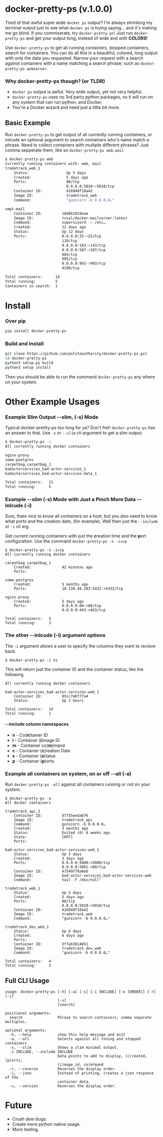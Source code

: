 # docker-pretty-ps (v.1.0.0)
Tired of that awful super wide ```docker ps``` output? I'm always shrinking my terminal output just to see what ```docker ps``` is trying saying... and it's making me go blind. If you commiserate, try `docker-pretty-ps`! Just run ```docker-pretty-ps``` and get your output long, instead of wide and with **COLORS!**

Use ```docker-pretty-ps``` to get all running containers, stopped containers, search for containers. You can do all this in a beautiful, colored, long output with only the data you requested.
Narrow your request with a search against containers with a name matching a search phrase; such as ```docker-pretty-ps webserver```.

### Why docker-pretty-ps though? (or TLDR)
- `docker ps` output is awful. Very wide output, yet not very helpful.
- `docker-pretty-ps` uses no 3rd party python packages, so it will run on any system that can run python, and Docker.
- You're a Docker wizard and need just a little bit more.

## Basic Example
Run ```docker-pretty-ps``` to get output of all currently running containers, or inlcude an optional argument to search containers who's name match a phrase. Need to collect containers with multiple different phrases? Just comma sepperate them, like so ```docker-pretty-ps web,mail```
```bash
$ docker-pretty-ps web
Currently running containers with: web, mail
tradetrack_web_1
    Status:                 Up 5 days
    Created:                5 days ago
    Ports:                  80/tcp
                            0.0.0.0:5010->5010/tcp
    Container ID:           416948f10a42
    Image ID:               tradetrack_web
    Command:                "gunicorn -b 0.0.0.0…"

smpt-mail
    Container ID:         10d861029eae
    Image ID:             tvial/docker-mailserver:latest
    Command:              supervisord -c /etc…
    Created:              12 days ago
    Status:               Up 12 days
    Ports:                0.0.0.0:25->25/tcp
                          110/tcp
                          0.0.0.0:143->143/tcp
                          0.0.0.0:587->587/tcp
                          465/tcp
                          995/tcp
                          0.0.0.0:993->993/tcp
                          4190/tcp

Total containers:      14
Total running:         5
Containers in search:  2
```
# Install
### Over pip
```bash
pip install docker-pretty-ps
```

### Build and install
```bash
git clone https://github.com/politeauthority/docker-pretty-ps.git
cd docker-pretty-ps
python3 setup.py build
python3 setup install

```
Then you should be able to run the command ```docker-pretty-ps``` any where on your system.

# Other Example Usages
### Example Slim Output --slim, (-s) Mode
Typical docker-prettty-ps too long for ya? Don't fret! ```docker-pretty-ps``` has an answer to that. Use ```-s``` or ```--slim``` cli argument to get a slim output.
```bash
$ docker-pretty-ps -s
All currently running docker containers

nginx-proxy
some-postgres
carpetbag_carpetbag_1
badactorservices_bad-actor-services_1
badactorservices_bad-actor-services-data_1

Total containers:   21
Total running:      5
```

### Example --slim (-s) Mode with Just a Pinch More Data --inlcude (-i)
Sure, thats nice to know all containers on a host, but you also need to know what ports and the creation date, (for example).
Well then just the ```--include``` or ```-i``` cli arg.

Get current running containers with just the **c**reation time and the **p**ort configuration. Use the command ```docker-pretty-ps -s -i=cp```
```
$ docker-pretty-ps -s -i=cp
All currently running docker containers

carpetbag_carpetbag_1
    Created:              42 minutes ago
    Ports:

some-postgres
    Created:              5 months ago
    Ports:                10.138.44.203:5432->5432/tcp

nginx-proxy
    Created:              5 days ago
    Ports:                0.0.0.0:80->80/tcp
                          0.0.0.0:443->443/tcp

Total containers:   5
Total running:      3
```
### The other --inlcude (-i) argument options
The `-i` argument allows a user to specify the columns they want to recieve back.
```
$ docker-pretty-ps -i ns
```
This will return just the container ID and the container status, like the following.
```
All currently running docker containers

bad-actor-services_bad-actor-services-web_1
    Container ID:         85cc746f77a4
    Status:               Up 3 hours

Total containers:   14
Total running:      1
```
#### --include column namespaces
- **n** - Co(**n**)tainer ID
- **i** - Container (**i**)mage ID
- **m** - Container co(**m**)mand
- **c** - Container (**c**)reation Date
- **s** - Container (**s**)tatus
- **p** - Container (**p**)orts

### Example all containers on system, on or off --all (-a)
Run ```docker-pretty-ps -all``` against all containers running or not on your system.
```
$ docker-pretty-ps -a
All docker containers

tradetrack_api_1
    Container ID:         d7755eeda676
    Image ID:             tradetrack_api
    Command:              gunicorn -b 0.0.0.0…
    Created:              3 months ago
    Status:               Exited (0) 8 weeks ago
    State:                [OFF]
    Ports:

bad-actor-services_bad-actor-services-web_1
    Status:               Up 3 days
    Created:              3 days ago
    Ports:                0.0.0.0:5000->5000/tcp
                          0.0.0.0:5001->80/tcp
    Container ID:         47549f78a0eb
    Image ID:             bad-actor-services_bad-actor-services-web
    Command:              tail -f /dev/null"

tradetrack_web_1
    Status:               Up 5 days
    Created:              5 days ago
    Ports:                80/tcp
                          0.0.0.0:5010->5010/tcp
    Container ID:         416948f10a42
    Image ID:             tradetrack_web
    Command:              "gunicorn -b 0.0.0.0…"

tradetrack_dev_web_1
    Status:               Up 6 days
    Created:              6 days ago
    Ports:
    Container ID:         5f7ab3814051
    Image ID:             tradetrack_dev_web
    Command:              "gunicorn -b 0.0.0.0…"

Total containers:   4
Total running:      3
```
## Full CLI Usage
```
usage: docker-pretty-ps [-h] [-a] [-s] [-i INCLUDE] [-o [ORDER]] [-r] [-j]
                        [-v]
                        [search]

positional arguments:
  search                Phrase to search containers, comma separate multiples.

optional arguments:
  -h, --help            show this help message and exit
  -a, --all             Selects against all rnning and stopped containers
  -s, --slim            Shows a slim minimal output.
  -i INCLUDE, --include INCLUDE
                        Data points to add to display, (c)reated, (p)orts,
                        (i)mage_id, co(m)mand
  -r, --reverse         Reverses the display order.
  -j, --json            Instead of printing, creates a json response of the
                        container data.
  -v, --version         Reverses the display order.
```

# Future
* Crush dem bugs.
* Create more python native usage.
* More testing.
